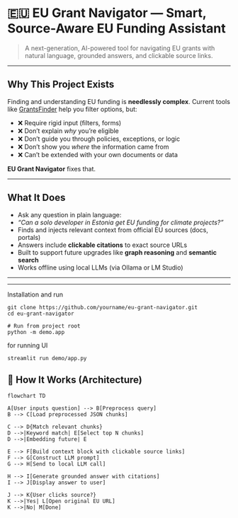 # 🇪🇺 EU Grant Navigator — Smart, Source-Aware EU Funding Assistant

> A next-generation, AI-powered tool for navigating EU grants with natural language, grounded answers, and clickable source links.

---

##  Why This Project Exists

Finding and understanding EU funding is **needlessly complex**. Current tools like [GrantsFinder](https://www.grantsfinder.eu/) help you filter options, but:

- ❌ Require rigid input (filters, forms)
- ❌ Don’t explain *why* you’re eligible
- ❌ Don’t guide you through policies, exceptions, or logic
- ❌ Don’t show you *where* the information came from
- ❌ Can’t be extended with your own documents or data

**EU Grant Navigator** fixes that.

---

##  What It Does

-  Ask any question in plain language:
- _“Can a solo developer in Estonia get EU funding for climate projects?”_
-  Finds and injects relevant context from official EU sources (docs, portals)
-  Answers include **clickable citations** to exact source URLs
-  Built to support future upgrades like **graph reasoning** and **semantic search**
-  Works offline using local LLMs (via Ollama or LM Studio)

---

---
Installation and run
```
git clone https://github.com/yourname/eu-grant-navigator.git
cd eu-grant-navigator
```
```
# Run from project root
python -m demo.app
```
for running UI 
```
streamlit run demo/app.py
```


## 🧠 How It Works (Architecture)

```mermaid
flowchart TD

A[User inputs question] --> B[Preprocess query]
B --> C[Load preprocessed JSON chunks]

C --> D{Match relevant chunks}
D -->|Keyword match| E[Select top N chunks]
D -->|Embedding future| E

E --> F[Build context block with clickable source links]
F --> G[Construct LLM prompt]
G --> H[Send to local LLM call]

H --> I[Generate grounded answer with citations]
I --> J[Display answer to user]

J --> K{User clicks source?}
K -->|Yes| L[Open original EU URL]
K -->|No| M[Done]







